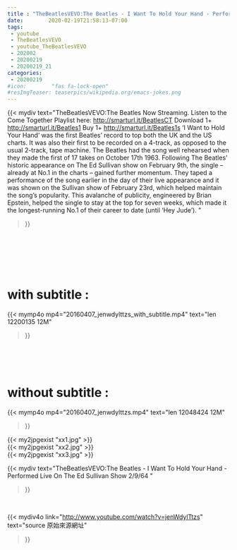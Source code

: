 ```yaml
---
title : "TheBeatlesVEVO:The Beatles - I Want To Hold Your Hand - Performed Live On The Ed Sullivan Show 2/9/64 "
date:        2020-02-19T21:58:13-07:00
tags:
 - youtube
 - TheBeatlesVEVO
 - youtube_TheBeatlesVEVO
 - 202002
 - 20200219
 - 20200219_21
categories:
 - 20200219
#icon:        "fas fa-lock-open"
#resImgTeaser: teaserpics/wikipedia.org/emacs-jokes.png
---
```


{{< mydiv text="TheBeatlesVEVO:The Beatles Now Streaming. Listen to the Come Together Playlist here: http://smarturl.it/BeatlesCT Download 1+ http://smarturl.it/Beatles1 Buy 1+ http://smarturl.it/Beatles1s  ‘I Want to Hold Your Hand’ was the first Beatles’ record to top both the UK and the US charts. It was also their first to be recorded on a 4-track, as opposed to the usual 2-track, tape machine. The Beatles had the song well rehearsed when they made the first of 17 takes on October 17th 1963.  Following The Beatles’ historic appearance on The Ed Sullivan show on February 9th, the single – already at No.1 in the charts – gained further momentum. They taped a performance of the song earlier in the day of their live appearance and it was shown on the Sullivan show of February 23rd, which helped maintain the song’s popularity. This avalanche of publicity, engineered by Brian Epstein, helped the single to stay at the top for seven weeks, which made it the longest-running No.1 of their career to date (until ‘Hey Jude’). "
>}}
<br>


<br> <br> <br>

# with subtitle :
{{< mymp4o mp4="20160407_jenwdylttzs_with_subtitle.mp4"
text="len 12200135    12M"
>}}

<br> <br> <br>

# without subtitle :
{{< mymp4o mp4="20160407_jenwdylttzs.mp4"
text="len 12048424    12M"
>}}

{{< my2jpgexist "xx1.jpg" >}}<br>
{{< my2jpgexist "xx2.jpg" >}}<br>
{{< my2jpgexist "xx3.jpg" >}}<br>



{{< mydiv text="TheBeatlesVEVO:The Beatles - I Want To Hold Your Hand - Performed Live On The Ed Sullivan Show 2/9/64 "
>}}
<br>

{{< mydiv4o link="http://www.youtube.com/watch?v=jenWdylTtzs"
text="source 原始來源網址"
>}}


<br>

